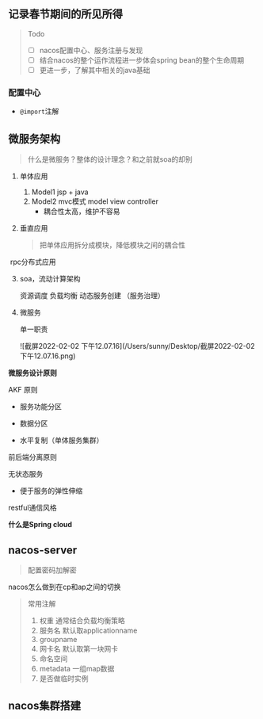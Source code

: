## 记录春节期间的所见所得

> Todo
>
> - [ ] nacos配置中心、服务注册与发现
> - [ ] 结合nacos的整个运作流程进一步体会spring bean的整个生命周期
> - [ ] 更进一步，了解其中相关的java基础

### 配置中心

- `@import`注解

## 微服务架构

> 什么是微服务？整体的设计理念？和之前就soa的却别 

1. 单体应用

   1. Model1 jsp + java
   2. Model2 mvc模式 model view controller
      - 耦合性太高，维护不容易

2. 垂直应用

   > 把单体应用拆分成模块，降低模块之间的耦合性

​	rpc分布式应用

3. soa，流动计算架构

   资源调度 负载均衡 动态服务创建 （服务治理）

4. 微服务

   单一职责

   ![截屏2022-02-02 下午12.07.16](/Users/sunny/Desktop/截屏2022-02-02 下午12.07.16.png)

**微服务设计原则**

AKF 原则

- 服务功能分区

- 数据分区

- 水平复制（单体服务集群）

前后端分离原则

无状态服务

- 便于服务的弹性伸缩

restful通信风格

**什么是Spring cloud**



## nacos-server

> 配置密码加解密

nacos怎么做到在cp和ap之间的切换

> 常用注解
>
> 1. 权重 通常结合负载均衡策略
> 2. 服务名 默认取applicationname
> 3. groupname
> 4. 网卡名 默认取第一块网卡
> 5. 命名空间 
> 6. metadata 一组map数据
> 7. 是否做临时实例                                     

## nacos集群搭建

 

